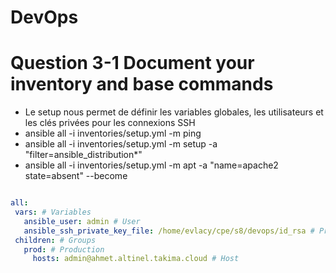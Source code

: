 # DevOps

# Question 3-1 Document your inventory and base commands

- Le setup nous permet de définir les variables globales, les utilisateurs et les clés privées pour les connexions SSH
- ansible all -i inventories/setup.yml -m ping
- ansible all -i inventories/setup.yml -m setup -a "filter=ansible_distribution*"
- ansible all -i inventories/setup.yml -m apt -a "name=apache2 state=absent" --become


```yml

all:
 vars: # Variables
   ansible_user: admin # User
   ansible_ssh_private_key_file: /home/evlacy/cpe/s8/devops/id_rsa # Private key
 children: # Groups
   prod: # Production
     hosts: admin@ahmet.altinel.takima.cloud # Host

```

